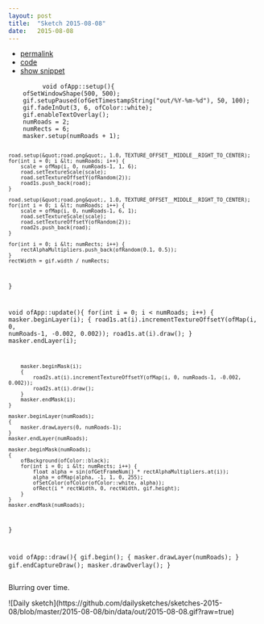 ```yaml
---
layout: post
title:  "Sketch 2015-08-08"
date:   2015-08-08
---
```

<div class="code">
    <ul>
		<li><a href="{% post_url 2015-08-08-sketch %}">permalink</a></li>
		<li><a href="https://github.com/dailysketches/sketches-2015-08/tree/master/2015-08-08">code</a></li>
		<li><a href="#" class="snippet-button">show snippet</a></li>
	</ul>
    <pre class="snippet">
        <code class="cpp">void ofApp::setup(){
    ofSetWindowShape(500, 500);
    gif.setupPaused(ofGetTimestampString(&quot;out/%Y-%m-%d&quot;), 50, 100);
    gif.fadeInOut(3, 6, ofColor::white);
    gif.enableTextOverlay();
    numRoads = 2;
    numRects = 6;
    masker.setup(numRoads + 1);
    
    road.setup(&quot;road.png&quot;, 1.0, TEXTURE_OFFSET__MIDDLE__RIGHT_TO_CENTER);
    for(int i = 0; i &lt; numRoads; i++) {
        scale = ofMap(i, 0, numRoads-1, 1, 6);
        road.setTextureScale(scale);
        road.setTextureOffsetY(ofRandom(2));
        road1s.push_back(road);
    }
    
    road.setup(&quot;road.png&quot;, 1.0, TEXTURE_OFFSET__MIDDLE__RIGHT_TO_CENTER);
    for(int i = 0; i &lt; numRoads; i++) {
        scale = ofMap(i, 0, numRoads-1, 6, 1);
        road.setTextureScale(scale);
        road.setTextureOffsetY(ofRandom(2));
        road2s.push_back(road);
    }

    for(int i = 0; i &lt; numRects; i++) {
        rectAlphaMultipliers.push_back(ofRandom(0.1, 0.5));
    }
    rectWidth = gif.width / numRects;
}

void ofApp::update(){
    for(int i = 0; i &lt; numRoads; i++) {
        masker.beginLayer(i);
        {
            road1s.at(i).incrementTextureOffsetY(ofMap(i, 0, numRoads-1, -0.002, 0.002));
            road1s.at(i).draw();
        }
        masker.endLayer(i);
        
        masker.beginMask(i);
        {
            road2s.at(i).incrementTextureOffsetY(ofMap(i, 0, numRoads-1, -0.002, 0.002));
            road2s.at(i).draw();
        }
        masker.endMask(i);
    }

    masker.beginLayer(numRoads);
    {
        masker.drawLayers(0, numRoads-1);
    }
    masker.endLayer(numRoads);

    masker.beginMask(numRoads);
    {
        ofBackground(ofColor::black);
        for(int i = 0; i &lt; numRects; i++) {
            float alpha = sin(ofGetFrameNum() * rectAlphaMultipliers.at(i));
            alpha = ofMap(alpha, -1, 1, 0, 255);
            ofSetColor(ofColor(ofColor::white, alpha));
            ofRect(i * rectWidth, 0, rectWidth, gif.height);
        }
    }
    masker.endMask(numRoads);
}

void ofApp::draw(){
    gif.begin();
    {
        masker.drawLayer(numRoads);
    }
    gif.endCaptureDraw();
    masker.drawOverlay();
}</code>
    </pre>
</div>
<p class="description">Blurring over time.</p>
![Daily sketch](https://github.com/dailysketches/sketches-2015-08/blob/master/2015-08-08/bin/data/out/2015-08-08.gif?raw=true)
